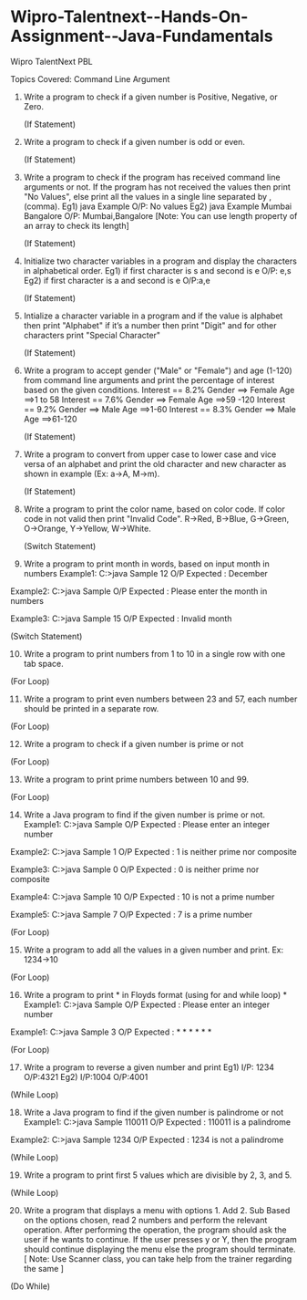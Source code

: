 # Wipro-Talentnext--Hands-On-Assignment--Java-Fundamentals
Wipro TalentNext PBL

Topics Covered: Command Line Argument
1. Write a program to check if a given number is Positive, Negative, or Zero.
   
   (If Statement)	

2. Write a program to check if a given number is odd or even.
   
   (If Statement)

3. Write a program to check if the program has received command line arguments or not. If the program has not received the values then print "No Values", else print all the values in a single line separated by ,(comma). Eg1) java Example O/P: No values Eg2) java Example Mumbai Bangalore O/P: Mumbai,Bangalore [Note: You can use length property of an array to check its length]
   
   (If Statement)

4. Initialize two character variables in a program and display the characters in alphabetical order. Eg1) if first character is s and second is e O/P: e,s Eg2) if first character is a and second is e O/P:a,e
   
   (If Statement) 	

5. Intialize a character variable in a program and if the value is alphabet then print "Alphabet" if it’s a number then print "Digit" and for other characters print "Special Character"
   
   (If Statement) 	

6. Write a program to accept gender ("Male" or "Female") and age (1-120) from command line arguments and print the percentage of interest based on the given conditions. Interest == 8.2% Gender ==> Female Age ==>1 to 58 Interest == 7.6% Gender ==> Female Age ==>59 -120 Interest == 9.2% Gender ==> Male Age ==>1-60 Interest == 8.3% Gender ==> Male Age ==>61-120
   
   (If Statement)	

7. Write a program to convert from upper case to lower case and vice versa of an alphabet and print the old character and new character as shown in example (Ex: a->A, M->m).
   
   (If Statement)	

8. Write a program to print the color name, based on color code. If color code in not valid then print "Invalid Code". R->Red, B->Blue, G->Green, O->Orange, Y->Yellow, W->White.
   
   (Switch Statement) 	

9. Write a program to print month in words, based on input month in numbers Example1:
C:\>java Sample 12
O/P Expected : December

Example2:
C:\>java Sample 
O/P Expected : Please enter the month in numbers

Example3:
C:\>java Sample 15
O/P Expected : Invalid month

   (Switch Statement)

10. Write a program to print numbers from 1 to 10 in a single row with one tab space.

   (For Loop) 	

11. Write a program to print even numbers between 23 and 57, each number should be printed in a separate row.

   (For Loop) 	

12. Write a program to check if a given number is prime or not

   (For Loop) 	

13. Write a program to print prime numbers between 10 and 99.

   (For Loop) 	

14. Write a Java program to find if the given number is prime or not.
Example1:
C:\>java Sample 
O/P Expected : Please enter an integer number 

Example2:
C:\>java Sample 1
O/P Expected : 1 is neither prime nor composite

Example3:
C:\>java Sample 0
O/P Expected : 0 is neither prime nor composite

Example4:
C:\>java Sample 10
O/P Expected : 10 is not a prime number

Example5:
C:\>java Sample 7
O/P Expected : 7 is a prime number

   (For Loop) 	

15. Write a program to add all the values in a given number and print. Ex: 1234->10

   (For Loop)

16. Write a program to print * in Floyds format (using for and while loop) *
Example1:
C:\>java Sample 
O/P Expected : Please enter an integer number

Example1:
C:\>java Sample 3
O/P Expected :
               *
               *  * 
               *  *  *

   (For Loop) 	

17. Write a program to reverse a given number and print Eg1) I/P: 1234 O/P:4321 Eg2) I/P:1004 O/P:4001

   (While Loop) 	

18. Write a Java program to find if the given number is palindrome or not
Example1:
C:\>java Sample 110011
O/P Expected : 110011 is a palindrome

Example2:
C:\>java Sample 1234
O/P Expected : 1234 is not a palindrome

   (While Loop) 	

19. Write a program to print first 5 values which are divisible by 2, 3, and 5.

   (While Loop) 	

20. Write a program that displays a menu with options 1. Add 2. Sub Based on the options chosen, read 2 numbers and perform the relevant operation. After performing the operation, the program should ask the user if he wants to continue. If the user presses y or Y, then the program should continue displaying the menu else the program should terminate. [ Note: Use Scanner class, you can take help from the trainer regarding the same ]

   (Do While)
